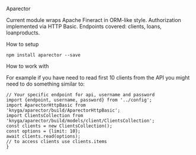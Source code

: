 Aparector

Current module wraps Apache Fineract in ORM-like style. Authorization implemented via HTTP Basic.
Endpoints covered: clients, loans, loanproducts.

How to setup

`npm install aparector --save`

How to work with

For example if you have need to read first 10 clients from the API you might need to do something similar to:
```
// Your specific endpoint for api, username and password
import {endpoint, username, password} from '../config';
import AparectorHttpBasic from 'knyga/aparector/build/AparectorHttpBasic';
import ClientsCollection from 'knyga/aparector/build/models/client/ClientsCollection';
const clients = new ClientsCollection();
const options = {limit: 10};
await clients.read(options);
// to access clients use clients.items
}
```
